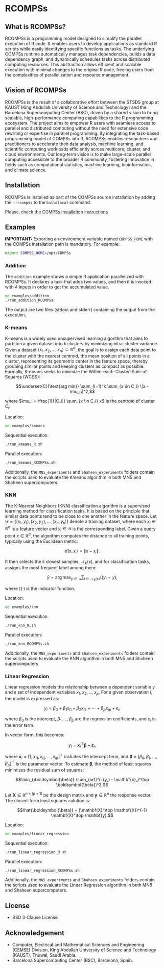 RCOMPSs
=======

What is RCOMPSs?
----------------

RCOMPSs is a programming model designed to simplify the parallel execution of R code. It enables users to develop applications as standard R scripts while easily identifying specific functions as tasks. The underlying COMPSs runtime automatically manages task dependencies, builds a data dependency graph, and dynamically schedules tasks across distributed computing resources. This abstraction allows efficient and scalable execution with minimal changes to the original R code, freeing users from the complexities of parallelization and resource management.

Vision of RCOMPSs
-----------------

RCOMPSs is the result of a collaborative effort between the STSDS group at KAUST (King Abdullah University of Science and Technology) and the Barcelona Supercomputing Center (BSC), driven by a shared vision to bring scalable, high-performance computing capabilities to the R programming ecosystem. The project aims to empower R users with seamless access to parallel and distributed computing without the need for extensive code rewriting or expertise in parallel programming. By integrating the task-based programming model of COMPSs into R, RCOMPSs enables researchers and practitioners to accelerate their data analysis, machine learning, and scientific computing workloads efficiently across multicore, cluster, and cloud environments. Our long-term vision is to make large-scale parallel computing accessible to the broader R community, fostering innovation in fields such as computational statistics, machine learning, bioinformatics, and climate science.

Installation
------------

RCOMPSs is installed  as part of the COMPSs source installation by adding the `--rcompss` to the `buildlocal` command.

Please, check the [COMPSs installation instructions](https://compss-doc.readthedocs.io/en/latest/Sections/01_Installation/02_Building_from_sources.html)

Examples
--------

**IMPORTANT:** Exporting an environment variable named `COMPSS_HOME` with the COMPSs installation path is mandatory. For example:

```bash
export COMPSS_HOME=/opt/COMPSs
```

### Addition

The `addition` example shows a simple R application parallelized with RCOMPSs.
It declares a task that adds two values, and then it is invoked with 4 inputs in order to get the accumulated value.

```bash
cd examples/addition
./run_addition_RCOMPSs
```

The output are two files (stdout and stderr) containing the output from the execution.

### K-means

K-means is a widely used unsupervised learning algorithm that aims to partition a given dataset into $k$ clusters by minimizing intra-cluster variance. Given a dataset $\{x_1, x_2, \dots, x_n\} \subset \mathbb{R}^d$, the goal is to assign each data point to the cluster with the nearest centroid, the mean position of all points in a cluster, representing its geometric center in the feature space, thereby grouping similar points and keeping clusters as compact as possible. Formally, K-means seeks to minimize the Within-each-Cluster-Sum-of-Squares (WCSS):
```math
\underset{C}{\text{arg min}} \sum_{i=1}^k \sum_{x \in C_i} \|x - \mu_i\|^2,
```
where $\mu_i = \frac{1}{|C_i|} \sum_{x \in C_i} x$ is the centroid of cluster $C_i$.

Location:

```bash
cd examples/kmeans
```

Sequential execution:

```bash
./run_kmeans_R.sh
```

Parallel execution:

```bash
./run_kmeans_RCOMPSs.sh
```

Additionally, the `MN5_experiments` and `Shaheen_experiments` folders contain the scripts used to evaluate the Kmeans algorithm in both MN5 and Shaheen supercomputers.

### KNN

The K-Nearest Neighbors (KNN) classification algorithm is a supervised learning method for classification tasks. It is based on the principle that similar data points tend to be close to one another in the feature space. Let $\mathcal{D} = \{(x_1, y_1), (x_2, y_2), \dots, (x_n, y_n)\}$ denote a training dataset, where each $x_i \in \mathbb{R}^d$ is a feature vector and $y_i \in \mathcal{Y}$ is the corresponding label. Given a query point $x \in \mathbb{R}^d$, the algorithm computes the distance to all training points, typically using the Euclidean metric:
```math
d(x, x_i) = \|x - x_i\|.
```
It then selects the $k$ closest samples, $\mathcal{N}_k(x)$, and for classification tasks, assigns the most frequent label among them:
```math
\hat{y} = \arg\max_{y \in \mathcal{Y}} \sum_{i \in \mathcal{N}_k(x)} \mathbb{I}(y_i = y),
```
where $\mathbb{I}(\cdot)$ is the indicator function.

Location:

```bash
cd examples/knn
```

Sequential execution:

```bash
./run_knn_R.sh
```

Parallel execution:

```bash
./run_knn_RCOMPSs.sh
```

Additionally, the `MN5_experiments` and `Shaheen_experiments` folders contain the scripts used to evaluate the KNN algorithm in both MN5 and Shaheen supercomputers.

### Linear Regression

Linear regression models the relationship between a dependent variable $y$ and a set of independent variables $x_1, x_2, \dots, x_p$. For a given observation $i$, the model is expressed as:
```math
y_i = \beta_0 + \beta_1 x_{i1} + \beta_2 x_{i2} + \cdots + \beta_p x_{ip} + \varepsilon_i,
```
where $\beta_0$ is the intercept, $\beta_1, \dots, \beta_p$ are the regression coefficients, and $\varepsilon_i$ is the error term.

In vector form, this becomes:
```math
y_i = \mathbf{x}_i^\top \boldsymbol{\beta} + \boldsymbol\varepsilon_i,
```
where $\mathbf{x}_i = [1, x_{i1}, x_{i2}, \dots, x_{ip}]^\top$ includes the intercept term, and $\boldsymbol{\beta} = [\beta_0, \beta_1, \dots, \beta_p]^\top$ is the parameter vector. To estimate $\boldsymbol{\beta}$, the method of least squares minimizes the residual sum of squares:
```math
\min_{\boldsymbol{\beta}} \sum_{i=1}^n (y_i - \mathbf{x}_i^\top \boldsymbol{\beta})^2.
```

Let $\mathbf{X} \in \mathbb{R}^{n \times (p+1)}$ be the design matrix and $\mathbf{y} \in \mathbb{R}^n$ the response vector. The closed-form least squares solution is:
```math
\hat{\boldsymbol{\beta}} = (\mathbf{X}^\top \mathbf{X})^{-1} \mathbf{X}^\top \mathbf{y}.
```

Location:

```bash
cd examples/linear_regression
```

Sequential execution:

```bash
./run_linear_regression_R.sh
```

Parallel execution:

```bash
./run_linear_regression_RCOMPSs.sh
```

Additionally, the `MN5_experiments` and `Shaheen_experiments` folders contain the scripts used to evaluate the Linear Regression algorithm in both MN5 and Shaheen supercomputers.

License
-------

- BSD 3-Clause License

Acknowledgement
---------------

- Computer, Electrical and Mathematical Sciences and Engineering (CEMSE) Division, King Abdullah University of Science and Technology (KAUST), Thuwal, Saudi Arabia.
- Barcelona Supercomputing Center (BSC), Barcelona, Spain.

